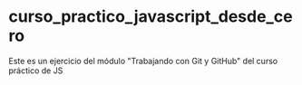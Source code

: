# curso_practico_javascript_desde_cero
Este es un ejercicio del módulo "Trabajando con Git y GitHub" del curso práctico de JS
